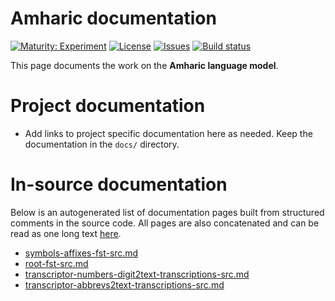 # Amharic documentation

[![Maturity: Experiment](https://img.shields.io/badge/Maturity-Experiment-black.svg)](https://giellalt.github.io/MaturityClassification.html)
[![License](https://img.shields.io/github/license/giellalt/lang-amh)](https://raw.githubusercontent.com/giellalt/lang-amh/develop/LICENSE)
[![Issues](https://img.shields.io/github/issues/giellalt/lang-amh)](https://github.com/giellalt/lang-amh/issues)
[![Build status](https://github.com/giellalt/lang-amh/workflows/Speller%20CI+CD/badge.svg)](https://github.com/giellalt/lang-amh/actions)

This page documents the work on the **Amharic language model**. 

# Project documentation

* Add links to project specific documentation here as needed. Keep the documentation in the `docs/` directory.

# In-source documentation

Below is an autogenerated list of documentation pages built from structured comments in the source code. All pages are also concatenated and can be read as one long text [here](amh.md).
* [symbols-affixes-fst-src.md](symbols-affixes-fst-src.md)
* [root-fst-src.md](root-fst-src.md)
* [transcriptor-numbers-digit2text-transcriptions-src.md](transcriptor-numbers-digit2text-transcriptions-src.md)
* [transcriptor-abbrevs2text-transcriptions-src.md](transcriptor-abbrevs2text-transcriptions-src.md)
